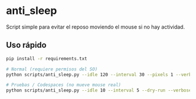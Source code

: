 # anti_sleep

Script simple para evitar el reposo moviendo el mouse si no hay actividad.

## Uso rápido

```bash
pip install -r requirements.txt

# Normal (requiere permisos del SO)
python scripts/anti_sleep.py --idle 120 --interval 30 --pixels 1 --verbose

# Pruebas / Codespaces (no mueve mouse real)
python scripts/anti_sleep.py --idle 10 --interval 5 --dry-run --verbose
